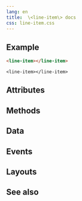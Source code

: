 ```yaml
---
lang: en
title:  \<line-item\> docs
css: line-item.css
---
```


<main>

<section id=example>

## Example


```html
<line-item></line-item>
```

```{=html}
<line-item></line-item>
```



</section>

<section id=attributes>

## Attributes

</section>

<section id=methods>

## Methods

</section>

<section id=data>

## Data

</section>

<section id=events>

## Events

</section>

<section id=layouts>

## Layouts

</section>

<section id=see-also>

## See also

</main>


<script type="module">
import {LineItem} from './LineItem.js'

window.lineItem = document.querySelector('line-item')
</script>

